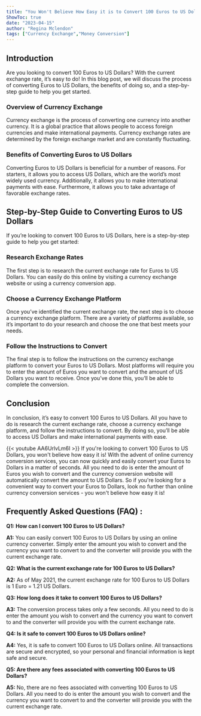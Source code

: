 ```yaml
---
title: "You Won't Believe How Easy it is to Convert 100 Euros to US Dollars!"
ShowToc: true 
date: "2023-04-15"
author: "Regina Mclendon" 
tags: ["Currency Exchange","Money Conversion"]
---
```

## Introduction

Are you looking to convert 100 Euros to US Dollars? With the current exchange rate, it’s easy to do! In this blog post, we will discuss the process of converting Euros to US Dollars, the benefits of doing so, and a step-by-step guide to help you get started. 

### Overview of Currency Exchange

Currency exchange is the process of converting one currency into another currency. It is a global practice that allows people to access foreign currencies and make international payments. Currency exchange rates are determined by the foreign exchange market and are constantly fluctuating. 

### Benefits of Converting Euros to US Dollars

Converting Euros to US Dollars is beneficial for a number of reasons. For starters, it allows you to access US Dollars, which are the world’s most widely used currency. Additionally, it allows you to make international payments with ease. Furthermore, it allows you to take advantage of favorable exchange rates. 

## Step-by-Step Guide to Converting Euros to US Dollars

If you’re looking to convert 100 Euros to US Dollars, here is a step-by-step guide to help you get started: 

### Research Exchange Rates

The first step is to research the current exchange rate for Euros to US Dollars. You can easily do this online by visiting a currency exchange website or using a currency conversion app. 

### Choose a Currency Exchange Platform

Once you’ve identified the current exchange rate, the next step is to choose a currency exchange platform. There are a variety of platforms available, so it’s important to do your research and choose the one that best meets your needs. 

### Follow the Instructions to Convert

The final step is to follow the instructions on the currency exchange platform to convert your Euros to US Dollars. Most platforms will require you to enter the amount of Euros you want to convert and the amount of US Dollars you want to receive. Once you’ve done this, you’ll be able to complete the conversion. 

## Conclusion

In conclusion, it’s easy to convert 100 Euros to US Dollars. All you have to do is research the current exchange rate, choose a currency exchange platform, and follow the instructions to convert. By doing so, you’ll be able to access US Dollars and make international payments with ease.

{{< youtube AA6UrlvLm6I >}} 
If you're looking to convert 100 Euros to US Dollars, you won't believe how easy it is! With the advent of online currency conversion services, you can now quickly and easily convert your Euros to Dollars in a matter of seconds. All you need to do is enter the amount of Euros you wish to convert and the currency conversion website will automatically convert the amount to US Dollars. So if you're looking for a convenient way to convert your Euros to Dollars, look no further than online currency conversion services - you won't believe how easy it is!

## Frequently Asked Questions (FAQ) :
**Q1: How can I convert 100 Euros to US Dollars?**

**A1:** You can easily convert 100 Euros to US Dollars by using an online currency converter. Simply enter the amount you wish to convert and the currency you want to convert to and the converter will provide you with the current exchange rate. 

**Q2: What is the current exchange rate for 100 Euros to US Dollars?**

**A2:** As of May 2021, the current exchange rate for 100 Euros to US Dollars is 1 Euro = 1.21 US Dollars. 

**Q3: How long does it take to convert 100 Euros to US Dollars?**

**A3:** The conversion process takes only a few seconds. All you need to do is enter the amount you wish to convert and the currency you want to convert to and the converter will provide you with the current exchange rate. 

**Q4: Is it safe to convert 100 Euros to US Dollars online?**

**A4:** Yes, it is safe to convert 100 Euros to US Dollars online. All transactions are secure and encrypted, so your personal and financial information is kept safe and secure. 

**Q5: Are there any fees associated with converting 100 Euros to US Dollars?**

**A5:** No, there are no fees associated with converting 100 Euros to US Dollars. All you need to do is enter the amount you wish to convert and the currency you want to convert to and the converter will provide you with the current exchange rate.





